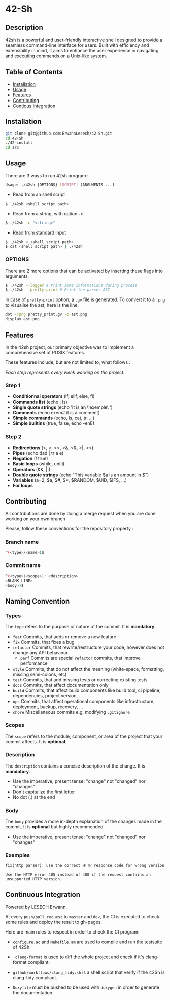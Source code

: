 # 42-Sh

## Description

42sh is a powerful and user-friendly interactive shell designed to provide a seamless command-line interface for users. Built with efficiency and extensibility in mind, it aims to enhance the user experience in navigating and executing commands on a Unix-like system.

## Table of Contents

- [Installation](#installation)
- [Usage](#usage)
- [Features](#features)
- [Contributing](#contributing)
- [Contious Integration](#continuous-integration)

## Installation

```sh
git clone git@github.com:ErwannLesech/42-Sh.git
cd 42-Sh
./42-install
cd src
```

## Usage

There are 3 ways to run 42sh program :

```sh
Usage: ./42sh {OPTIONS} [SCRIPT] [ARGUMENTS ...]
```

- Read from an shell script 
```sh
$ ./42sh <shell script path>
```

- Read from a string, with option `-c`
```sh
$ ./42sh -c "<string>"
```

- Read from standard input
```sh
$ ./42sh < <shell script path>
$ cat <shell script path> | ./42sh
```

### OPTIONS

There are 2 more options that can be activated by inserting these flags into arguments.

```sh
$ ./42sh --logger # Print some informations during process
$ ./42sh --pretty-print # Print the parser AST
```

In case of `pretty-print` option, a `.gv` file is generated. To convert it to a `.png` to visualise the ast, here is the line:

```sh
dot -Tpng pretty_print.gv -o ast.png
display ast.png
```

## Features

In the 42sh project, our primary objective was to implement a comprehensive set of POSIX features. 

These features include, but are not limited to, what follows : 

*Each step represents every week working on the project.*

### Step 1

- **Conditionnal operators** (if, elif, else, fi)
- **Commands list** (echo ; ls)
- **Single quote strings** (echo 'It is an \\'exemple\\'')
- **Comments** (echo exem# it is a comment)
- **Simple commands** (echo, ls, cat, tr, ...)
- **Simple builtins** (true, false, echo -enE)

### Step 2

- **Redirections** (>, <, >>, >&, <&, >|, <>)
- **Pipes** (echo dad | tr a e)
- **Negation** (! true)
- **Basic loops** (while, until)
- **Operators** (&&, ||)
- **Double quote strings** (echo "This variable $a is an amount in \$")
- **Variables** (a=2, $a, $#, $*, $RANDOM, $UID, $IFS, ...)
- **For loops**


## Contributing

All contributions are done by doing a merge request when you are done working on your own branch

Please, follow these conventions for the repository property :

### Branch name

```sh
^(<type>/<name>)$
```

### Commit name

```sh
^(<type>(<scope>): <description>
<BLANK LINE>
<body>)$
```

## Naming Convention

### Types
The `type` refers to the purpose or nature of the commit. It is **mandatory**.
* `feat` Commits, that adds or remove a new feature
* `fix` Commits, that fixes a bug
* `refactor` Commits, that rewrite/restructure your code, however does not change any API behaviour
    * `perf` Commits are special `refactor` commits, that improve performance
* `style` Commits, that do not affect the meaning (white-space, formatting, missing semi-colons, etc)
* `test` Commits, that add missing tests or correcting existing tests
* `docs` Commits, that affect documentation only
* `build` Commits, that affect build components like build tool, ci pipeline, dependencies, project version, ...
* `ops` Commits, that affect operational components like infrastructure, deployment, backup, recovery, ...
* `chore` Miscellaneous commits e.g. modifying `.gitignore`

### Scopes 
The `scope` refers to the module, component, or area of the project that your commit affects. It is **optional**.

### Description
The `description` contains a concise description of the change. It is **mandatory**.
* Use the imperative, present tense: "change" not "changed" nor "changes"
* Don't capitalize the first letter
* No dot (.) at the end

### Body
The `body` provides a more in-depth explanation of the changes made in the commit. It is **optional** but highly recommended.
* Use the imperative, present tense: "change" not "changed" nor "changes"

### Exemples
```
fix(http_parser): use the correct HTTP response code for wrong version
 
Use the HTTP error 405 instead of 400 if the request contains an unsupported HTTP version.
```

## Continuous Integration

Powered by LESECH Erwann.

At every `push/pull_request` to `master` and `dev`, the CI is executed to check some rules and deploy the result to gh-pages.

Here are main rules to respect in order to check the CI program:

- `configure.ac` and `Makefile.am` are used to compile and run the testsuite of 42Sh.

- `.clang-format` is used to diff the whole project and check if it's clang-format compliant.

- `github/workflows/clang_tidy.sh` is a shell script that verify if the 42Sh is clang-tidy compliant.

- `Doxyfile` must be pushed to be used with `doxygen` in order to generate the documentation.